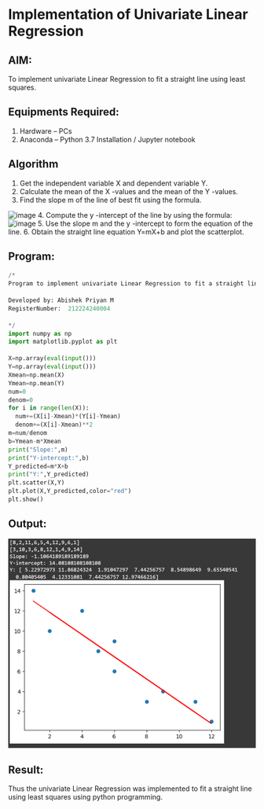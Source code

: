 # Implementation of Univariate Linear Regression
## AIM:
To implement univariate Linear Regression to fit a straight line using least squares.

## Equipments Required:
1. Hardware – PCs
2. Anaconda – Python 3.7 Installation / Jupyter notebook

## Algorithm
1. Get the independent variable X and dependent variable Y.
2. Calculate the mean of the X -values and the mean of the Y -values.
3. Find the slope m of the line of best fit using the formula. 
<img width="231" alt="image" src="https://user-images.githubusercontent.com/93026020/192078527-b3b5ee3e-992f-46c4-865b-3b7ce4ac54ad.png">
4. Compute the y -intercept of the line by using the formula:
<img width="148" alt="image" src="https://user-images.githubusercontent.com/93026020/192078545-79d70b90-7e9d-4b85-9f8b-9d7548a4c5a4.png">
5. Use the slope m and the y -intercept to form the equation of the line.
6. Obtain the straight line equation Y=mX+b and plot the scatterplot.

## Program:
```python
/*
Program to implement univariate Linear Regression to fit a straight line using least squares.

Developed by: Abishek Priyan M
RegisterNumber:  212224240004

*/
import numpy as np
import matplotlib.pyplot as plt

X=np.array(eval(input()))
Y=np.array(eval(input()))
Xmean=np.mean(X)
Ymean=np.mean(Y)
num=0
denom=0
for i in range(len(X)):
  num+=(X[i]-Xmean)*(Y[i]-Ymean)
  denom+=(X[i]-Xmean)**2
m=num/denom
b=Ymean-m*Xmean
print("Slope:",m)
print("Y-intercept:",b)
Y_predicted=m*X+b
print("Y:",Y_predicted)
plt.scatter(X,Y)
plt.plot(X,Y_predicted,color="red")
plt.show()
```

## Output:

![output](image.png)


## Result:
Thus the univariate Linear Regression was implemented to fit a straight line using least squares using python programming.
